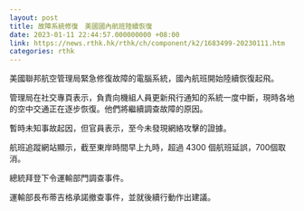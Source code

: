 ```yaml
---
layout: post
title: 故障系統修復　美國國內航班陸續恢復
date: 2023-01-11 22:44:57.000000000 +08:00
link: https://news.rthk.hk/rthk/ch/component/k2/1683499-20230111.htm
categories: rthk
---
```


美國聯邦航空管理局緊急修復故障的電腦系統，國內航班開始陸續恢復起飛。

管理局在社交專頁表示，負責向機組人員更新飛行通知的系統一度中斷，現時各地的空中交通正在逐步恢復。他們將繼續調查故障的原因。

暫時未知事故起因，但官員表示，至今未發現網絡攻擊的證據。

航班追蹤網站顯示，截至東岸時間早上九時，超過 4300 個航班延誤，700個取消。

總統拜登下令運輸部門調查事件。

運輸部長布蒂吉格承諾撤查事件，並就後續行動作出建議。
